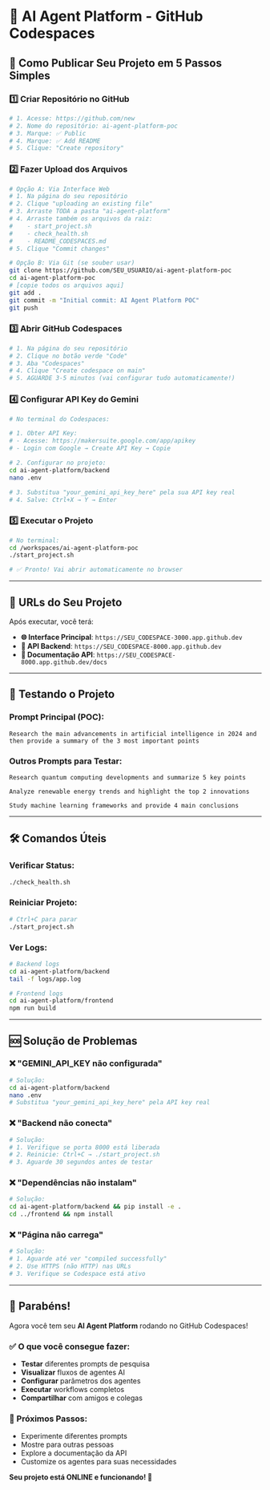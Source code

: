 # 🚀 AI Agent Platform - GitHub Codespaces

## 📝 Como Publicar Seu Projeto em 5 Passos Simples

### 1️⃣ Criar Repositório no GitHub
```bash
# 1. Acesse: https://github.com/new
# 2. Nome do repositório: ai-agent-platform-poc
# 3. Marque: ✅ Public
# 4. Marque: ✅ Add README
# 5. Clique: "Create repository"
```

### 2️⃣ Fazer Upload dos Arquivos
```bash
# Opção A: Via Interface Web
# 1. Na página do seu repositório
# 2. Clique "uploading an existing file"
# 3. Arraste TODA a pasta "ai-agent-platform" 
# 4. Arraste também os arquivos da raiz:
#    - start_project.sh
#    - check_health.sh  
#    - README_CODESPACES.md
# 5. Clique "Commit changes"

# Opção B: Via Git (se souber usar)
git clone https://github.com/SEU_USUARIO/ai-agent-platform-poc
cd ai-agent-platform-poc
# [copie todos os arquivos aqui]
git add .
git commit -m "Initial commit: AI Agent Platform POC"
git push
```

### 3️⃣ Abrir GitHub Codespaces
```bash
# 1. Na página do seu repositório
# 2. Clique no botão verde "Code"
# 3. Aba "Codespaces"
# 4. Clique "Create codespace on main"
# 5. AGUARDE 3-5 minutos (vai configurar tudo automaticamente!)
```

### 4️⃣ Configurar API Key do Gemini
```bash
# No terminal do Codespaces:

# 1. Obter API Key:
# - Acesse: https://makersuite.google.com/app/apikey
# - Login com Google → Create API Key → Copie

# 2. Configurar no projeto:
cd ai-agent-platform/backend
nano .env

# 3. Substitua "your_gemini_api_key_here" pela sua API key real
# 4. Salve: Ctrl+X → Y → Enter
```

### 5️⃣ Executar o Projeto
```bash
# No terminal:
cd /workspaces/ai-agent-platform-poc
./start_project.sh

# ✅ Pronto! Vai abrir automaticamente no browser
```

---

## 🎯 URLs do Seu Projeto

Após executar, você terá:
- **🌐 Interface Principal**: `https://SEU_CODESPACE-3000.app.github.dev`
- **🔧 API Backend**: `https://SEU_CODESPACE-8000.app.github.dev`  
- **📖 Documentação API**: `https://SEU_CODESPACE-8000.app.github.dev/docs`

---

## 🧪 Testando o Projeto

### Prompt Principal (POC):
```
Research the main advancements in artificial intelligence in 2024 and then provide a summary of the 3 most important points
```

### Outros Prompts para Testar:
```
Research quantum computing developments and summarize 5 key points

Analyze renewable energy trends and highlight the top 2 innovations

Study machine learning frameworks and provide 4 main conclusions
```

---

## 🛠️ Comandos Úteis

### Verificar Status:
```bash
./check_health.sh
```

### Reiniciar Projeto:
```bash
# Ctrl+C para parar
./start_project.sh
```

### Ver Logs:
```bash
# Backend logs
cd ai-agent-platform/backend
tail -f logs/app.log

# Frontend logs
cd ai-agent-platform/frontend  
npm run build
```

---

## 🆘 Solução de Problemas

### ❌ "GEMINI_API_KEY não configurada"
```bash
# Solução:
cd ai-agent-platform/backend
nano .env
# Substitua "your_gemini_api_key_here" pela API key real
```

### ❌ "Backend não conecta"
```bash
# Solução:
# 1. Verifique se porta 8000 está liberada
# 2. Reinicie: Ctrl+C → ./start_project.sh
# 3. Aguarde 30 segundos antes de testar
```

### ❌ "Dependências não instalam"
```bash
# Solução:
cd ai-agent-platform/backend && pip install -e .
cd ../frontend && npm install
```

### ❌ "Página não carrega"
```bash
# Solução:
# 1. Aguarde até ver "compiled successfully"
# 2. Use HTTPS (não HTTP) nas URLs
# 3. Verifique se Codespace está ativo
```

---

## 🎉 Parabéns!

Agora você tem seu **AI Agent Platform** rodando no GitHub Codespaces!

### ✅ O que você consegue fazer:
- **Testar** diferentes prompts de pesquisa
- **Visualizar** fluxos de agentes AI
- **Configurar** parâmetros dos agentes
- **Executar** workflows completos
- **Compartilhar** com amigos e colegas

### 🔗 Próximos Passos:
- Experimente diferentes prompts
- Mostre para outras pessoas
- Explore a documentação da API
- Customize os agentes para suas necessidades

**Seu projeto está ONLINE e funcionando! 🚀**